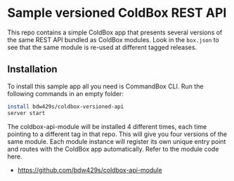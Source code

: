 ﻿# Sample versioned ColdBox REST API

This repo contains a simple ColdBox app that presents several versions of the same REST API bundled as ColdBox modules.  Look in the `box.json` to see that the same module is re-used at different tagged releases.

## Installation

To install this sample app all you need is CommandBox CLI.  Run the following commands in an empty folder:
```bash
install bdw429s/coldbox-versioned-api
server start
```

The coldbox-api-module will be installed 4 different times, each time pointing to a different tag in that repo.  This will give you four versions of the same module.  Each module instance will register its own unique entry point and routes with the ColdBox app automatically.  Refer to the module code here.

* https://github.com/bdw429s/coldbox-api-module